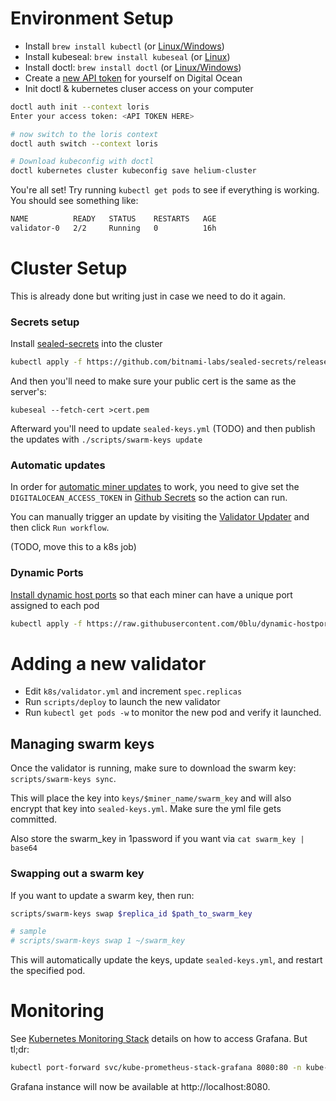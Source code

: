 # Environment Setup

- Install `brew install kubectl` (or [Linux/Windows](https://kubernetes.io/docs/tasks/tools/))
- Install kubeseal: `brew install kubeseal` (or [Linux](https://github.com/bitnami-labs/sealed-secrets/releases/tag/v0.15.0))
- Install doctl: `brew install doctl` (or [Linux/Windows](https://www.digitalocean.com/docs/apis-clis/doctl/how-to/install/))
- Create a [new API token](https://cloud.digitalocean.com/account/api/tokens/new) for yourself on Digital Ocean
- Init doctl & kubernetes cluser access on your computer
```sh
doctl auth init --context loris
Enter your access token: <API TOKEN HERE>

# now switch to the loris context
doctl auth switch --context loris

# Download kubeconfig with doctl
doctl kubernetes cluster kubeconfig save helium-cluster
```

You're all set! Try running `kubectl get pods` to see if everything is working. You should see something like:
```sh
NAME          READY   STATUS    RESTARTS   AGE
validator-0   2/2     Running   0          16h
```

# Cluster Setup
This is already done but writing just in case we need to do it again.

### Secrets setup
Install [sealed-secrets](https://github.com/bitnami-labs/sealed-secrets/releases) into the cluster
```sh
kubectl apply -f https://github.com/bitnami-labs/sealed-secrets/releases/download/v0.15.0/controller.yaml
```

And then you'll need to make sure your public cert is the same as the server's:
```
kubeseal --fetch-cert >cert.pem
```

Afterward you'll need to update `sealed-keys.yml` (TODO) and then publish the updates with `./scripts/swarm-keys update` 

### Automatic updates
In order for [automatic miner updates](https://github.com/caseypugh/helium-validator/blob/main/.github/workflows/update-validator.yml) to work, you need to give set the `DIGITALOCEAN_ACCESS_TOKEN` in [Github Secrets](https://github.com/caseypugh/helium-validator/settings/secrets/actions) so the action can run.

You can manually trigger an update by visiting the [Validator Updater](https://github.com/caseypugh/helium-validator/actions/workflows/update-validator.yml) and then click `Run workflow`.

(TODO, move this to a k8s job)

### Dynamic Ports
[Install dynamic host ports](https://github.com/0blu/dynamic-hostports-k8s) so that each miner can have a unique port assigned to each pod

```sh
kubectl apply -f https://raw.githubusercontent.com/0blu/dynamic-hostports-k8s/master/deploy.yaml
```

# Adding a new validator
- Edit `k8s/validator.yml` and increment `spec.replicas`
- Run `scripts/deploy` to launch the new validator
- Run `kubectl get pods -w` to monitor the new pod and verify it launched.

## Managing swarm keys
Once the validator is running, make sure to download the swarm key: `scripts/swarm-keys sync`. 
 
This will place the key into `keys/$miner_name/swarm_key` and will also encrypt that key into `sealed-keys.yml`. Make sure the yml file gets committed.

Also store the swarm_key in 1password if you want via `cat swarm_key | base64`

### Swapping out a swarm key
If you want to update a swarm key, then run:
```sh
scripts/swarm-keys swap $replica_id $path_to_swarm_key

# sample
# scripts/swarm-keys swap 1 ~/swarm_key
```

This will automatically update the keys, update `sealed-keys.yml`, and restart the specified pod. 

# Monitoring
See [Kubernetes Monitoring Stack](https://marketplace.digitalocean.com/apps/kubernetes-monitoring-stack) details on how to access Grafana. But tl;dr:
```sh
kubectl port-forward svc/kube-prometheus-stack-grafana 8080:80 -n kube-prometheus-stack
```
Grafana instance will now be available at http://localhost:8080.
